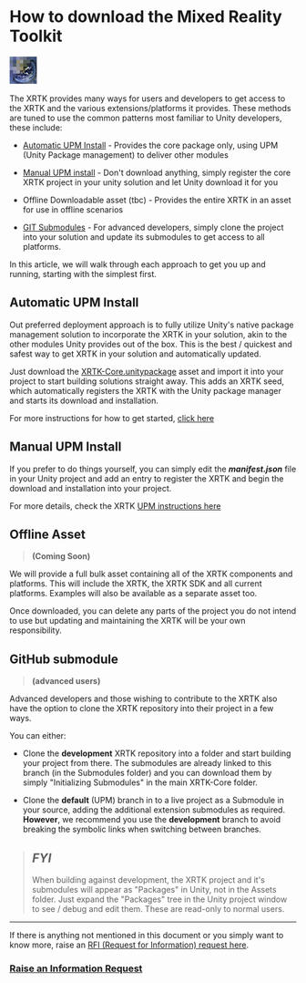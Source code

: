 # How to download the Mixed Reality Toolkit

![](https://github.com/XRTK/XRTK-Core/raw/master/docs/logo.png)

The XRTK provides many ways for users and developers to get access to the XRTK and the various extensions/platforms it provides.  These methods are tuned to use the common patterns most familiar to Unity developers, these include:

* [Automatic UPM Install](https://github.com/XRTK/XRTK-Core/releases) - Provides the core package only, using UPM (Unity Package management) to deliver other modules

* [Manual UPM install](#manual-upm-install) - Don't download anything, simply register the core XRTK project in your unity solution and let Unity download it for you

* Offline Downloadable asset (tbc) - Provides the entire XRTK in an asset for use in offline scenarios

* [GIT Submodules](#github-submodule) - For advanced developers, simply clone the project into your solution and update its submodules to get access to all platforms.

In this article, we will walk through each approach to get you up and running, starting with the simplest first.

## Automatic UPM Install

Out preferred deployment approach is to fully utilize Unity's native package management solution to incorporate the XRTK in your solution, akin to the other modules Unity provides out of the box.
This is the best / quickest and safest way to get XRTK in your solution and automatically updated.

Just download the [XRTK-Core.unitypackage](https://github.com/XRTK/XRTK-Core/releases) asset and import it into your project to start building solutions straight away.  This adds an XRTK seed, which automatically registers the XRTK with the Unity package manager and starts its download and installation.

For more instructions for how to get started, [click here](/docs/A01-XRTKUPMInstall.md)

## Manual UPM Install

If you prefer to do things yourself, you can simply edit the ***manifest.json*** file in your Unity project and add an entry to register the XRTK and begin the download and installation into your project.

For more details, check the XRTK [UPM instructions here](/docs/A01-XRTKUPMInstall.md#manual-download)

## Offline Asset
> **(Coming Soon)**

We will provide a full bulk asset containing all of the XRTK components and platforms. This will include the XRTK, the XRTK SDK and all current platforms.
Examples will also be available as a separate asset too.

Once downloaded, you can delete any parts of the project you do not intend to use but updating and maintaining the XRTK will be your own responsibility.

## GitHub submodule 
> **(advanced users)**

Advanced developers and those wishing to contribute to the XRTK also have the option to clone the XRTK repository into their project in a few ways.

You can either:

* Clone the **development** XRTK repository into a folder and start building your project from there. The submodules are already linked to this branch (in the Submodules folder) and you can download them by simply "Initializing Submodules" in the main XRTK-Core folder.

* Clone the **default** (UPM) branch in to a live project as a Submodule in your source, adding the additional extension submodules as required.
**However**, we recommend you use the **development** branch to avoid breaking the symbolic links when switching between branches.



> ***FYI***
> ---
> When building against development, the XRTK project and it's submodules will appear as "Packages" in Unity, not in the Assets folder.  Just expand the "Packages" tree in the Unity project window to see / debug and edit them.  These are read-only to normal users.

---
If there is anything not mentioned in this document or you simply want to know more, raise an [RFI (Request for Information) request here](https://github.com/XRTK/XRTK-Core/issues/new?assignees=&labels=question&template=request_for_information.md&title=).

### [**Raise an Information Request**](https://github.com/XRTK/XRTK-Core/issues/new?assignees=&labels=question&template=request_for_information.md&title=)